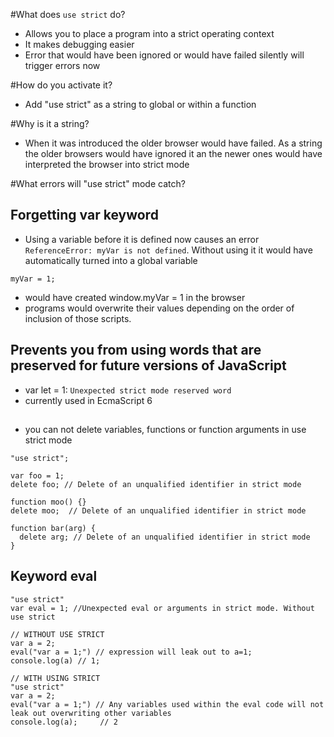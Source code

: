 #What does `use strict` do?
* Allows you to place a program into a strict operating context
* It makes debugging easier
* Error that would have been ignored or would have failed silently will trigger errors now

#How do you activate it?
* Add "use strict" as a string to global or within a function

#Why is it a string?
* When it was introduced the older browser would have failed. As a string the older browsers would have ignored it an
 the newer ones would have interpreted the browser into strict mode
 
#What errors will "use strict" mode catch?

## Forgetting var keyword
* Using a variable before it is defined now causes an error `ReferenceError: myVar is not defined`. Without using it it 
would have automatically turned into a global variable
 ```
 myVar = 1;
 ```
 * would have created window.myVar = 1 in the browser
 * programs would overwrite their values depending on the order of inclusion of those scripts.
 
## Prevents you from using words that are preserved for future versions of JavaScript
* var let = 1: `Unexpected strict mode reserved word`
* currently used in EcmaScript 6

## 
* you can not delete variables, functions or function arguments in use strict mode
```
"use strict";

var foo = 1;
delete foo; // Delete of an unqualified identifier in strict mode 

function moo() {}
delete moo;  // Delete of an unqualified identifier in strict mode

function bar(arg) {
  delete arg; // Delete of an unqualified identifier in strict mode
}
```

## Keyword eval
```
"use strict"
var eval = 1; //Unexpected eval or arguments in strict mode. Without use strict

// WITHOUT USE STRICT
var a = 2;
eval("var a = 1;") // expression will leak out to a=1;
console.log(a) // 1;

// WITH USING STRICT
"use strict"
var a = 2;
eval("var a = 1;") // Any variables used within the eval code will not leak out overwriting other variables 
console.log(a);     // 2

```

